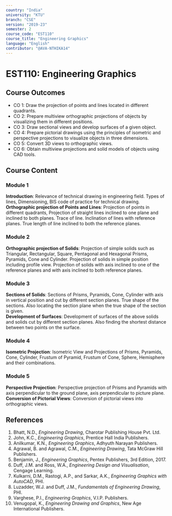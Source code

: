 ```yaml
---
country: "India"
university: "KTU"
branch: "CSE"
version: "2019-23"
semester: 2
course_code: "EST110"
course_title: "Engineering Graphics"
language: "English"
contributor: "@AVA-NTHIKA14"
---
```


# EST110: Engineering Graphics

## Course Outcomes

* CO 1: Draw the projection of points and lines located in different quadrants.  
* CO 2: Prepare multiview orthographic projections of objects by visualizing them in different positions.  
* CO 3: Draw sectional views and develop surfaces of a given object.  
* CO 4: Prepare pictorial drawings using the principles of isometric and perspective projections to visualize objects in three dimensions.  
* CO 5: Convert 3D views to orthographic views.  
* CO 6: Obtain multiview projections and solid models of objects using CAD tools.

## Course Content

### Module 1

**Introduction**: Relevance of technical drawing in engineering field. Types of lines, Dimensioning, BIS code of practice for technical drawing.  
**Orthographic projection of Points and Lines**: Projection of points in different quadrants, Projection of straight lines inclined to one plane and inclined to both planes. Trace of line. Inclination of lines with reference planes. True length of line inclined to both the reference planes.

### Module 2

**Orthographic projection of Solids**: Projection of simple solids such as Triangular, Rectangular, Square, Pentagonal and Hexagonal Prisms, Pyramids, Cone and Cylinder. Projection of solids in simple position including profile view. Projection of solids with axis inclined to one of the reference planes and with axis inclined to both reference planes.

### Module 3

**Sections of Solids**: Sections of Prisms, Pyramids, Cone, Cylinder with axis in vertical position and cut by different section planes. True shape of the sections. Also locating the section plane when the true shape of the section is given.  
**Development of Surfaces**: Development of surfaces of the above solids and solids cut by different section planes. Also finding the shortest distance between two points on the surface.

### Module 4

**Isometric Projection**: Isometric View and Projections of Prisms, Pyramids, Cone, Cylinder, Frustum of Pyramid, Frustum of Cone, Sphere, Hemisphere and their combinations.

### Module 5

**Perspective Projection**: Perspective projection of Prisms and Pyramids with axis perpendicular to the ground plane, axis perpendicular to picture plane.  
**Conversion of Pictorial Views**: Conversion of pictorial views into orthographic views.

## References

1. Bhatt, N.D., *Engineering Drawing*, Charotar Publishing House Pvt. Ltd.  
2. John, K.C., *Engineering Graphics*, Prentice Hall India Publishers.  
3. Anilkumar, K.N., *Engineering Graphics*, Adhyuth Narayan Publishers.  
4. Agrawal, B. and Agrawal, C.M., *Engineering Drawing*, Tata McGraw Hill Publishers.  
5. Benjamin, J., *Engineering Graphics*, Pentex Publishers, 3rd Edition, 2017.  
6. Duff, J.M. and Ross, W.A., *Engineering Design and Visualisation*, Cengage Learning.  
7. Kulkarni, D.M., Rastogi, A.P., and Sarkar, A.K., *Engineering Graphics with AutoCAD*, PHI.  
8. Luzadder, W.J. and Duff, J.M., *Fundamentals of Engineering Drawing*, PHI.  
9. Varghese, P.I., *Engineering Graphics*, V.I.P. Publishers.  
10. Venugopal, K., *Engineering Drawing and Graphics*, New Age International Publishers.
